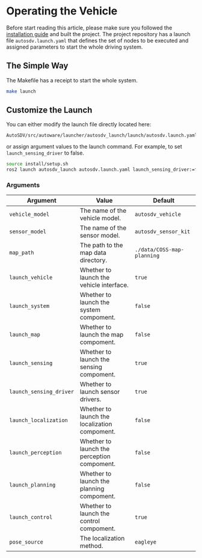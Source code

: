 # Operating the Vehicle

Before start reading this article, please make sure you followed the [installation guide](installation.md) and built the project. The project repository has a launch file `autosdv.launch.yaml` that defines the set of nodes to be executed and assigned parameters to start the whole driving system.

## The Simple Way

The Makefile has a receipt to start the whole system.

```sh
make launch
```

## Customize the Launch

You can either modify the launch file directly located here:

```
AutoSDV/src/autoware/launcher/autosdv_launch/launch/autosdv.launch.yaml
```

or assign argument values to the launch command. For example, to set `launch_sensing_driver` to false.


```sh
source install/setup.sh
ros2 launch autosdv_launch autosdv.launch.yaml launch_sensing_driver:=false
```

### Arguments

| Argument                | Value                                         | Default                    |
|-------------------------|-----------------------------------------------|----------------------------|
| `vehicle_model`         | The name of the vehicle model.                | `autosdv_vehicle`          |
| `sensor_model`          | The name of the sensor model.                 | `autosdv_sensor_kit`       |
| `map_path`              | The path to the map data directory.           | `./data/COSS-map-planning` |
| `launch_vehicle`        | Whether to launch the vehicle interface.      | `true`                     |
| `launch_system`         | Whether to launch the system compoment.       | `false`                    |
| `launch_map`            | Whether to launch the map compoment.          | `false`                    |
| `launch_sensing`        | Whether to launch the sensing compoment.      | `true`                     |
| `launch_sensing_driver` | Whether to launch sensor drivers.             | `true`                     |
| `launch_localization`   | Whether to launch the localization compoment. | `false`                    |
| `launch_perception`     | Whether to launch the perception compoment.   | `false`                    |
| `launch_planning`       | Whether to launch the planning compoment.     | `false`                    |
| `launch_control`        | Whether to launch the control compoment.      | `true`                     |
| `pose_source`           | The localization method.                      | `eagleye`                  |
